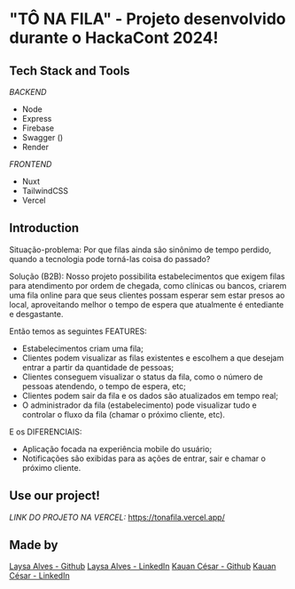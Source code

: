 # "TÔ NA FILA" - Projeto desenvolvido durante o HackaCont 2024! 

## Tech Stack and Tools
*BACKEND*
- Node
- Express
- Firebase
- Swagger ()
- Render

*FRONTEND*
- Nuxt
- TailwindCSS
- Vercel

## Introduction

Situação-problema: Por que filas ainda são sinônimo de tempo perdido, quando a tecnologia pode torná-las coisa do passado?

Solução (B2B): Nosso projeto possibilita estabelecimentos que exigem filas para atendimento por ordem de chegada, como clínicas ou bancos, criarem uma fila online para que seus clientes possam esperar sem estar presos ao local, aproveitando melhor o tempo de espera que atualmente é entediante e desgastante.

Então temos as seguintes FEATURES:

- Estabelecimentos criam uma fila;
- Clientes podem visualizar as filas existentes e escolhem a que desejam entrar a partir da quantidade de pessoas;
- Clientes conseguem visualizar o status da fila, como o número de pessoas atendendo, o tempo de espera, etc;
- Clientes podem sair da fila e os dados são atualizados em tempo real;
- O administrador da fila (estabelecimento) pode visualizar tudo e controlar o fluxo da fila (chamar o próximo cliente, etc).

E os DIFERENCIAIS:
- Aplicação focada na experiência mobile do usuário;
- Notificações são exibidas para as ações de entrar, sair e chamar o próximo cliente.

## Use our project!

*LINK DO PROJETO NA VERCEL:* https://tonafila.vercel.app/

## Made by

[Laysa Alves - Github](https://github.com/laysaalves)
[Laysa Alves - LinkedIn](https://www.linkedin.com/in/laysaalves)
[Kauan César - Github](https://github.com/cesark1)
[Kauan César - LinkedIn](https://www.linkedin.com/in/kauan-cesar/)